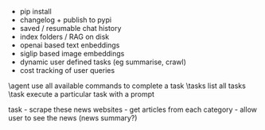 - pip install
- changelog + publish to pypi
- saved / resumable chat history
- index folders / RAG on disk
- openai based text enbeddings
- siglip based image embeddings
- dynamic user defined tasks (eg summarise, crawl)
- cost tracking of user queries


\agent  use all available commands to complete a task
\tasks  list all tasks
\task   execute a particular task with a prompt


task
    - scrape these news websites
    - get articles from each category
    - allow user to see the news (news summary?)
